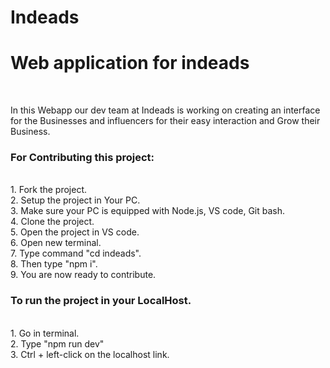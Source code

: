# Indeads
<h1>Web application for indeads</h1><br>

In this Webapp our dev team at Indeads is working on creating an interface for the Businesses and influencers for their easy interaction and Grow their Business.<br>

<h3>For Contributing this project:</h3><br>
    1. Fork the project.<br>
    2. Setup the project in Your PC.<br>
    3. Make sure your PC is equipped with Node.js, VS code, Git bash.<br>
    4. Clone the project.<br>
    5. Open the project in VS code.<br>
    6. Open new terminal.<br>
    7. Type command "cd indeads".<br>
    8. Then type "npm i".<br>
    9. You are now ready to contribute.<br>

<h3>To run the project in your LocalHost.</h3><br>
    1. Go in terminal.<br>
    2. Type "npm run dev"<br>
    3. Ctrl + left-click on the localhost link.<br>
    
